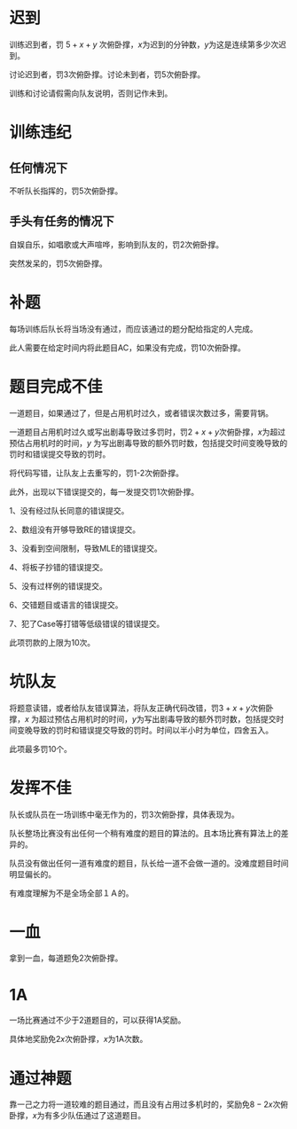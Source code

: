 # 迟到

训练迟到者，罚 $5+x+y$ 次俯卧撑，$x$为迟到的分钟数，$y$为这是连续第多少次迟到。

讨论迟到者，罚$3$次俯卧撑。讨论未到者，罚$5$次俯卧撑。

训练和讨论请假需向队友说明，否则记作未到。

# 训练违纪

## 任何情况下

不听队长指挥的，罚$5$次俯卧撑。

## 手头有任务的情况下

自娱自乐，如唱歌或大声喧哗，影响到队友的，罚$2$次俯卧撑。

突然发呆的，罚$5$次俯卧撑。

# 补题

每场训练后队长将当场没有通过，而应该通过的题分配给指定的人完成。

此人需要在给定时间内将此题目AC，如果没有完成，罚$10$次俯卧撑。


# 题目完成不佳

一道题目，如果通过了，但是占用机时过久，或者错误次数过多，需要背锅。

一道题目占用机时过久或写出剧毒导致过多罚时，罚$2+x+y$次俯卧撑，$x$为超过预估占用机时的时间，$y$ 为写出剧毒导致的额外罚时数，包括提交时间变晚导致的罚时和错误提交导致的罚时。

将代码写错，让队友上去重写的，罚$1$-$2$次俯卧撑。

此外，出现以下错误提交的，每一发提交罚$1$次俯卧撑。

1、没有经过队长同意的错误提交。

2、数组没有开够导致RE的错误提交。

3、没看到空间限制，导致MLE的错误提交。

4、将板子抄错的错误提交。

5、没有过样例的错误提交。

6、交错题目或语言的错误提交。

7、犯了Case等打错等低级错误的错误提交。

此项罚款的上限为$10$次。

# 坑队友

将题意读错，或者给队友错误算法，将队友正确代码改错，罚$3+x+y$次俯卧撑，$x$ 为超过预估占用机时的时间，$y$为写出剧毒导致的额外罚时数，包括提交时间变晚导致的罚时和错误提交导致的罚时。时间以半小时为单位，四舍五入。

此项最多罚10个。

# 发挥不佳

队长或队员在一场训练中毫无作为的，罚$3$次俯卧撑，具体表现为。

队长整场比赛没有出任何一个稍有难度的题目的算法的。且本场比赛有算法上的差异的。

队员没有做出任何一道有难度的题目，队长给一道不会做一道的。没难度题目时间明显偏长的。

有难度理解为不是全场全部１Ａ的。

# 一血

拿到一血，每道题免$2$次俯卧撑。

# 1A

一场比赛通过不少于$2$道题目的，可以获得1A奖励。

具体地奖励免$2x$次俯卧撑，$x$为1A次数。

# 通过神题

靠一己之力将一道较难的题目通过，而且没有占用过多机时的，奖励免$8-2x$次俯卧撑，$x$为有多少队伍通过了这道题目。
